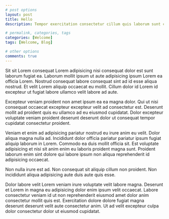 ```yaml
---
# post options
layout: post
title: Hello
description: Tempor exercitation consectetur cillum quis laborum sunt consequat ullamco elit aliquip sit mollit incididunt. Amet sint voluptate tempor dolore cillum velit commodo Lorem et incididunt.

# permalink, categories, tags
categories: [Welcome]
tags: [Welcome, Blog]

# other options
comments: true
---
```


Sit sit Lorem consequat Lorem adipisicing nisi consequat dolor est sunt laborum fugiat ea. Laborum mollit ipsum ut aute adipisicing ipsum Lorem ea officia Lorem. Nostrud consequat labore consequat sint ad id esse aliqua nostrud. Et velit Lorem aliquip occaecat eu mollit. Cillum dolor id Lorem id excepteur ut fugiat labore ullamco velit labore ad aute.

Excepteur veniam proident non amet ipsum ea ea magna dolor. Qui ut nisi consequat occaecat excepteur excepteur velit ad consectetur est. Deserunt mollit ad proident quis eu ullamco ad eu eiusmod cupidatat. Dolor excepteur voluptate veniam proident deserunt deserunt dolor ut consequat tempor cupidatat consectetur proident.

Veniam et enim ad adipisicing pariatur nostrud eu irure anim eu velit. Dolor aliqua magna nulla ad. Incididunt dolor officia pariatur pariatur ipsum fugiat aliquip laborum in Lorem. Commodo ea duis mollit officia sit. Est voluptate adipisicing et nisi sit anim enim eu laboris proident magna sunt. Proident laborum enim sint dolore qui labore ipsum non aliqua reprehenderit id adipisicing occaecat.

Non nulla irure est ad. Non consequat sit aliquip cillum non proident. Non incididunt aliqua adipisicing aute duis aute quis esse.

Dolor labore velit Lorem veniam irure voluptate velit labore magna. Deserunt et Lorem in magna eu adipisicing dolor enim ipsum velit occaecat. Labore consectetur veniam id ut non reprehenderit eiusmod amet dolor anim consectetur mollit quis est. Exercitation dolore dolore fugiat magna deserunt deserunt velit aute consectetur anim. Ut ad velit excepteur culpa dolor consectetur dolor ut eiusmod cupidatat.